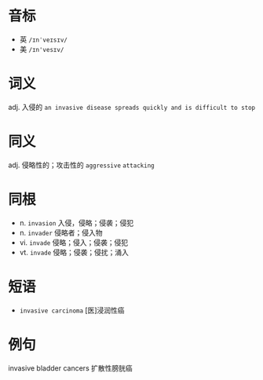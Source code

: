 # 音标

- 英 `/ɪnˈveɪsɪv/`
- 美 `/ɪn'vesɪv/`

# 词义

adj. 入侵的
`an invasive disease spreads quickly and is difficult to stop`

# 同义

adj. 侵略性的；攻击性的
`aggressive` `attacking`

# 同根

- n. `invasion` 入侵，侵略；侵袭；侵犯
- n. `invader` 侵略者；侵入物
- vi. `invade` 侵略；侵入；侵袭；侵犯
- vt. `invade` 侵略；侵袭；侵扰；涌入

# 短语

- `invasive carcinoma` [医]浸润性癌

# 例句

invasive bladder cancers
扩散性膀胱癌


